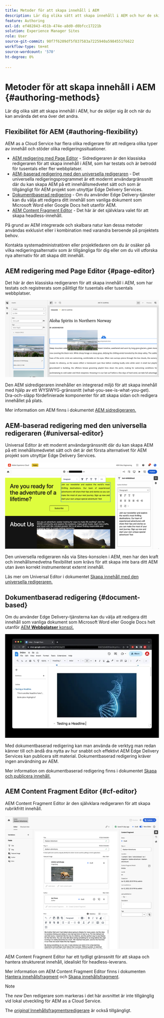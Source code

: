 ```yaml
---
title: Metoder för att skapa innehåll i AEM
description: Lär dig olika sätt att skapa innehåll i AEM och hur de skiljer sig åt.
feature: Authoring
exl-id: ef482843-451b-474e-a8d0-d0bfcc17221b
solution: Experience Manager Sites
role: User
source-git-commit: 90f7f6209df5f837583a7225940a5984551f6622
workflow-type: tm+mt
source-wordcount: '570'
ht-degree: 0%

---
```


# Metoder för att skapa innehåll i AEM {#authoring-methods}

Lär dig olika sätt att skapa innehåll i AEM, hur de skiljer sig åt och när du kan använda det ena över det andra.

## Flexibilitet för AEM {#authoring-flexibility}

AEM as a Cloud Service har flera olika redigerare för att redigera olika typer av innehåll och stöder olika redigeringssituationer.

* [AEM redigering med Page Editor](#page-editor) - Sidredigeraren är den klassiska redigeraren för att skapa innehåll i AEM, som har testats och är betrodd för tusentals eller fler webbplatser.
* [AEM-baserad redigering med den universella redigeraren](#universal-editor) - Det universella redigeringsprogrammet är ett modernt användargränssnitt där du kan skapa AEM på ett innehållsmedvetet sätt och som är tillgängligt för AEM projekt som utnyttjar Edge Delivery Services.
* [Dokumentbaserad redigering](#document-based) - Om du använder Edge Delivery-tjänster kan du välja att redigera ditt innehåll som vanliga dokument som Microsoft Word eller Google Docs helt utanför AEM.
* [AEM Content Fragment Editor](#cf-editor) - Det här är det självklara valet för att skapa headless-innehåll.

På grund av AEM integrerade och skalbara natur kan dessa metoder användas exklusivt eller i kombination med varandra beroende på projektets behov.

Kontakta systemadministratören eller projektledaren om du är osäker på vilka redigeringsalternativ som är tillgängliga för dig eller om du vill utforska nya alternativ för att skapa ditt innehåll.

## AEM redigering med Page Editor {#page-editor}

Det här är den klassiska redigeraren för att skapa innehåll i AEM, som har testats och registrerats som pålitligt för tusentals eller tusentals webbplatser.

![AEM](assets/authoring-methods-page-editor.png)

Den AEM sidredigeraren innehåller en integrerad miljö för att skapa innehåll med hjälp av ett WYSIWYG-gränssnitt (what-you-see-is-what-you-get). Dra-och-släpp fördefinierade komponenter för att skapa sidan och redigera innehållet på plats.

Mer information om AEM finns i dokumentet [AEM sidredigeraren.](/help/sites-cloud/authoring/page-editor/introduction.md)

## AEM-baserad redigering med den universella redigeraren {#universal-editor}

Universal Editor är ett modernt användargränssnitt där du kan skapa AEM på ett innehållsmedvetet sätt och det är det första alternativet för AEM projekt som utnyttjar Edge Delivery Services.

![Universell redigerare](assets/authoring-methods-ue.png)

Den universella redigeraren nås via Sites-konsolen i AEM, men har den kraft och innehållsmedvetna flexibilitet som krävs för att skapa inte bara ditt AEM utan även korrekt instrumenterat externt innehåll.

Läs mer om Universal Editor i dokumentet [Skapa innehåll med den universella redigeraren.](/help/sites-cloud/authoring/universal-editor/authoring.md)

## Dokumentbaserad redigering  {#document-based}

Om du använder Edge Delivery-tjänsterna kan du välja att redigera ditt innehåll som vanliga dokument som Microsoft Word eller Google Docs helt utanför [AEM **Webbplatser** konsol.](/help/sites-cloud/authoring/sites-console/introduction.md)

![Redigera dokumentbaserat innehåll](assets/authoring-methods-document.jpg)

Med dokumentbaserad redigering kan man använda de verktyg man redan känner till och ändå dra nytta av hur snabbt och effektivt AEM Edge Delivery Services kan publicera sitt material. Dokumentbaserad redigering kräver ingen användning av AEM.

Mer information om dokumentbaserad redigering finns i dokumentet [Skapa och publicera innehåll.](/help/edge/docs/authoring.md)

## AEM Content Fragment Editor {#cf-editor}

AEM Content Fragment Editor är den självklara redigeraren för att skapa rubrikfritt innehåll.

![AEM Content Fragment Editor](assets/authoring-methods-cf-editor.png)

AEM Content Fragment Editor har ett tydligt gränssnitt för att skapa och hantera strukturerat innehåll, idealiskt för headless-leverans.

Mer information om AEM Content Fragment Editor finns i dokumenten [Hantera innehållsfragment](/help/sites-cloud/administering/content-fragments/managing.md) och [Skapa innehållsfragment](/help/sites-cloud/administering/content-fragments/managing.md).

>[!NOTE]
>
>The *new* Den redigerare som markeras i det här avsnittet är inte tillgänglig vid lokal utveckling för AEM as a Cloud Service.
>
>The [*original* Innehållsfragmentsredigerare](/help/assets/content-fragments/content-fragments-variations.md) är också tillgängligt.

